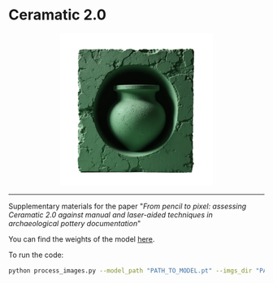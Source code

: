 # Ceramatic 2.0 
<p align="center">
<img src="https://github.com/lrncrd/Ceramatic2.0/blob/main/imgs/logo_ceramatic.png" width="300"/>
</p>

<hr>

Supplementary materials for the paper "*From pencil to pixel: assessing Ceramatic 2.0 against manual and laser-aided techniques in archaeological pottery documentation*"

You can find the weights of the model [here](add_link).

To run the code:

```bash
python process_images.py --model_path "PATH_TO_MODEL.pt" --imgs_dir "PATH_TO_IMGS" --tabular_file "PATH_TO_METADATA.xlsx" --diagnostic --diagnostic_plots --add_bar --install_requirements
```


